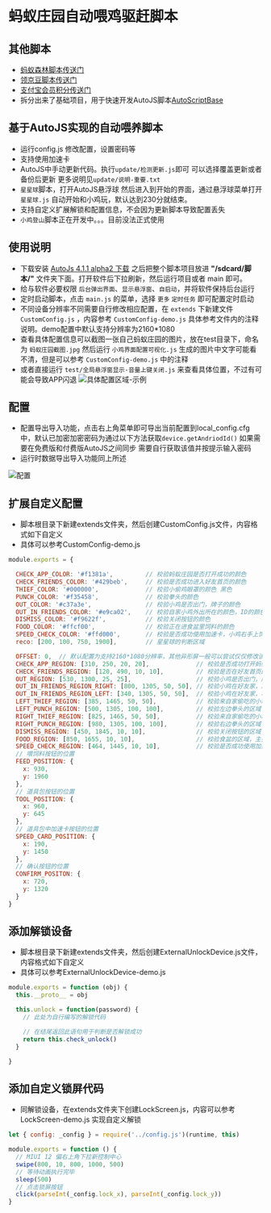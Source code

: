 # 蚂蚁庄园自动喂鸡驱赶脚本

## 其他脚本

- [蚂蚁森林脚本传送门](https://github.com/TonyJiangWJ/Ant-Forest)
- [领京豆脚本传送门](https://github.com/TonyJiangWJ/JingDongBeans)
- [支付宝会员积分传送门](https://github.com/TonyJiangWJ/Alipay-Credits)
- 拆分出来了基础项目，用于快速开发AutoJS脚本[AutoScriptBase](https://github.com/TonyJiangWJ/AutoScriptBase)

## 基于AutoJS实现的自动喂养脚本

- 运行config.js 修改配置，设置密码等
- 支持使用加速卡
- AutoJS中手动更新代码。执行`update/检测更新.js`即可 可以选择覆盖更新或者备份后更新 更多说明见`update/说明-重要.txt`
- `星星球`脚本，打开AutoJS悬浮球 然后进入到开始的界面，通过悬浮球菜单打开`星星球.js` 自动开始和小鸡玩，默认达到230分就结束。
- 支持自定义扩展解锁和配置信息，不会因为更新脚本导致配置丢失
- `小鸡登山`脚本正在开发中。。。目前没法正式使用

## 使用说明

- 下载安装 [AutoJs 4.1.1 alpha2 下载](https://www.dropbox.com/s/pe3w53k0fugo1fa/Autojs%204.1.1%20Alpha2.apk?dl=0) 之后把整个脚本项目放进 **"/sdcard/脚本/"** 文件夹下面。打开软件后下拉刷新，然后运行项目或者 main 即可。
- 给与软件必要权限 `后台弹出界面`、`显示悬浮窗`、`自启动`，并将软件保持后台运行
- 定时启动脚本，点击 `main.js` 的菜单，选择 `更多` `定时任务` 即可配置定时启动
- 不同设备分辨率不同需要自行修改相应配置，在 `extends` 下新建文件 `CustomConfig.js` ，内容参考 `CustomConfig-demo.js` 具体参考文件内的注释说明。demo配置中默认支持分辨率为2160*1080
- 查看具体配置信息可以截图一张自己蚂蚁庄园的图片，放在test目录下，命名为 `蚂蚁庄园截图.jpg` 然后运行 `小鸡界面配置可视化.js` 生成的图片中文字可能看不清，但是可以参考 `CustomConfig-demo.js` 中的注释
- 或者直接运行 `test/全局悬浮窗显示-音量上键关闭.js` 来查看具体位置，不过有可能会导致APP闪退
  ![具体配置区域-示例](./test/蚂蚁庄园区域示例.jpg)

## 配置

- 配置导出导入功能，点击右上角菜单即可导出当前配置到local_config.cfg中，默认已加密加密密码为通过以下方法获取`device.getAndriodId()` 如果需要在免费版和付费版AutoJS之间同步 需要自行获取该值并按提示输入密码
- 运行时数据导出导入功能同上所述

![配置](./config.jpg)

## 扩展自定义配置

- 脚本根目录下新建extends文件夹，然后创建CustomConfig.js文件，内容格式如下自定义
- 具体可以参考CustomConfig-demo.js

```javascript
module.exports = {

  CHECK_APP_COLOR: '#f1381a',         // 校验蚂蚁庄园是否打开成功的颜色
  CHECK_FRIENDS_COLOR: '#429beb',     // 校验是否成功进入好友首页的颜色
  THIEF_COLOR: '#000000',             // 校验小偷鸡眼罩的颜色 黑色
  PUNCH_COLOR: '#f35458',             // 校验拳头的颜色
  OUT_COLOR: '#c37a3e',               // 校验小鸡是否出门，牌子的颜色
  OUT_IN_FRIENDS_COLOR: '#e9ca02',    // 校验自家小鸡外出所在的颜色，ID的颜色 黄色
  DISMISS_COLOR: '#f9622f',           // 校验关闭按钮的颜色
  FOOD_COLOR: '#ffcf00',              // 校验正在进食盆里饲料的颜色
  SPEED_CHECK_COLOR: '#ffd000',       // 校验是否成功使用加速卡，小鸡右手上饲料的颜色
  reco: [200, 100, 750, 1900],        // 星星球的判断区域

  OFFSET: 0,  // 默认配置为支持2160*1080分辨率，其他异形屏一般可以尝试仅仅修改该偏移量, 如果不行就修改具体区域的配置吧
  CHECK_APP_REGION: [310, 250, 20, 20],             // 校验是否成功打开蚂蚁庄园的区域，左上角❤️的区域
  CHECK_FRIENDS_REGION: [120, 490, 10, 10],         // 校验是否在好友首页的区域  左上角 发消息蓝色的区域
  OUT_REGION: [530, 1300, 25, 25],                  // 校验小鸡是否出门，牌子的区域
  OUT_IN_FRIENDS_REGION_RIGHT: [800, 1305, 50, 50], // 校验小鸡在好友家，左边的区域
  OUT_IN_FRIENDS_REGION_LEFT: [340, 1305, 50, 50],  // 校验小鸡在好友家，右边的区域
  LEFT_THIEF_REGION: [385, 1465, 50, 50],           // 校验来自家偷吃的小鸡，左边的区域
  LEFT_PUNCH_REGION: [500, 1305, 100, 100],         // 校验左边拳头的区域
  RIGHT_THIEF_REGION: [825, 1465, 50, 50],          // 校验来自家偷吃的小鸡，右边的区域
  RIGHT_PUNCH_REGION: [980, 1305, 100, 100],        // 校验右边拳头的区域
  DISMISS_REGION: [450, 1845, 10, 10],              // 校验关闭按钮的区域
  FOOD_REGION: [850, 1655, 10, 10],                 // 校验食盆的区域，主要校验是否存在饲料
  SPEED_CHECK_REGION: [464, 1445, 10, 10],          // 校验是否成功使用加速卡的区域，小鸡右手拿饲料的位置
  // 喂饲料按钮的位置
  FEED_POSITION: {
    x: 930,
    y: 1960
  },
  // 道具包按钮的位置
  TOOL_POSITION: {
    x: 960,
    y: 645
  },
  // 道具包中加速卡按钮的位置
  SPEED_CARD_POSITION: {
    x: 190,
    y: 1450
  },
  // 确认按钮的位置
  CONFIRM_POSITON: {
    x: 720,
    y: 1320
  }
}
```

## 添加解锁设备

- 脚本根目录下新建extends文件夹，然后创建ExternalUnlockDevice.js文件，内容格式如下自定义
- 具体可以参考ExternalUnlockDevice-demo.js

```javascript
module.exports = function (obj) {
  this.__proto__ = obj

  this.unlock = function(password) {
    // 此处为自行编写的解锁代码

    // 在结尾返回此语句用于判断是否解锁成功
    return this.check_unlock()
  }

}
```

## 添加自定义锁屏代码

- 同解锁设备，在extends文件夹下创建LockScreen.js，内容可以参考LockScreen-demo.js 实现自定义解锁

```javascript
let { config: _config } = require('../config.js')(runtime, this)

module.exports = function () {
  // MIUI 12 偏右上角下拉新控制中心
  swipe(800, 10, 800, 1000, 500)
  // 等待动画执行完毕
  sleep(500)
  // 点击锁屏按钮
  click(parseInt(_config.lock_x), parseInt(_config.lock_y))
}
```
